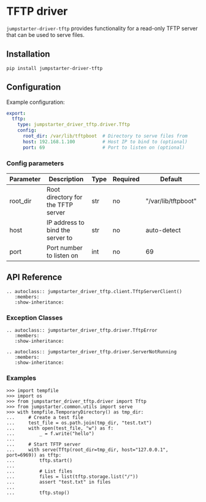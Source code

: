 # TFTP driver

`jumpstarter-driver-tftp` provides functionality for a read-only TFTP server that can be used to serve files.

## Installation

```shell
pip install jumpstarter-driver-tftp
```

## Configuration

Example configuration:

```yaml
export:
  tftp:
    type: jumpstarter_driver_tftp.driver.Tftp
    config:
      root_dir: /var/lib/tftpboot  # Directory to serve files from
      host: 192.168.1.100          # Host IP to bind to (optional)
      port: 69                     # Port to listen on (optional)
```

### Config parameters

| Parameter | Description                        | Type | Required | Default             |
| --------- | ---------------------------------- | ---- | -------- | ------------------- |
| root_dir  | Root directory for the TFTP server | str  | no       | "/var/lib/tftpboot" |
| host      | IP address to bind the server to   | str  | no       | auto-detect         |
| port      | Port number to listen on           | int  | no       | 69                  |

## API Reference

```{eval-rst}
.. autoclass:: jumpstarter_driver_tftp.client.TftpServerClient()
   :members:
   :show-inheritance:
```

### Exception Classes

```{eval-rst}
.. autoclass:: jumpstarter_driver_tftp.driver.TftpError
   :members:
   :show-inheritance:

.. autoclass:: jumpstarter_driver_tftp.driver.ServerNotRunning
   :members:
   :show-inheritance:
```

### Examples

```{doctest}
>>> import tempfile
>>> import os
>>> from jumpstarter_driver_tftp.driver import Tftp
>>> from jumpstarter.common.utils import serve
>>> with tempfile.TemporaryDirectory() as tmp_dir:
...     # Create a test file
...     test_file = os.path.join(tmp_dir, "test.txt")
...     with open(test_file, "w") as f:
...         _ = f.write("hello")
...
...     # Start TFTP server
...     with serve(Tftp(root_dir=tmp_dir, host="127.0.0.1", port=6969)) as tftp:
...         tftp.start()
...
...         # List files
...         files = list(tftp.storage.list("/"))
...         assert "test.txt" in files
...
...         tftp.stop()
```
